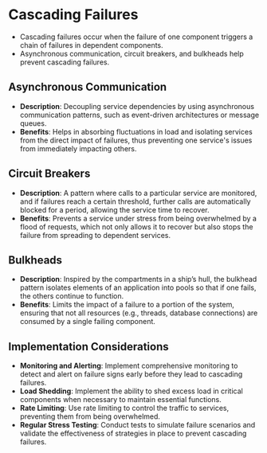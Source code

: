 # Cascading Failures

- Cascading failures occur when the failure of one component triggers a chain of failures in dependent components.
- Asynchronous communication, circuit breakers, and bulkheads help prevent cascading failures.

## Asynchronous Communication

- **Description**: Decoupling service dependencies by using asynchronous communication patterns, such as event-driven architectures or message queues.
- **Benefits**: Helps in absorbing fluctuations in load and isolating services from the direct impact of failures, thus preventing one service's issues from immediately impacting others.

## Circuit Breakers

- **Description**: A pattern where calls to a particular service are monitored, and if failures reach a certain threshold, further calls are automatically blocked for a period, allowing the service time to recover.
- **Benefits**: Prevents a service under stress from being overwhelmed by a flood of requests, which not only allows it to recover but also stops the failure from spreading to dependent services.

## Bulkheads

- **Description**: Inspired by the compartments in a ship’s hull, the bulkhead pattern isolates elements of an application into pools so that if one fails, the others continue to function.
- **Benefits**: Limits the impact of a failure to a portion of the system, ensuring that not all resources (e.g., threads, database connections) are consumed by a single failing component.

## **Implementation Considerations**

- **Monitoring and Alerting**: Implement comprehensive monitoring to detect and alert on failure signs early before they lead to cascading failures.
- **Load Shedding**: Implement the ability to shed excess load in critical components when necessary to maintain essential functions.
- **Rate Limiting**: Use rate limiting to control the traffic to services, preventing them from being overwhelmed.
- **Regular Stress Testing**: Conduct tests to simulate failure scenarios and validate the effectiveness of strategies in place to prevent cascading failures.
